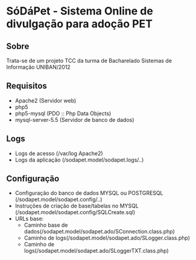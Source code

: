 # SóDáPet - Sistema Online de divulgação para adoção PET

## Sobre

Trata-se de um projeto TCC da turma de Bacharelado Sistemas de Informação UNIBAN/2012

## Requisitos

- Apache2 (Servidor web)
- php5
- php5-mysql (PDO :: Php Data Objects)
- mysql-server-5.5 (Servidor de banco de dados)

## Logs

- Logs de acesso (/var/log Apache2)
- Logs da aplicação (/sodapet.model/sodapet.logs/..)

## Configuração

* Configuração do banco de dados MYSQL ou POSTGRESQL (/sodapet.model/sodapet.config/..)
* Instruções de criação de base/tabelas no MYSQL (/sodapet.model/sodapet.config/SQLCreate.sql)
* URLs base:
	* Caminho base de dados(/sodapet.model/sodapet.ado/SConnection.class.php)
	* Caminho de logs(/sodapet.model/sodapet.ado/SLogger.class.php)
	* Caminho de logs(/sodapet.model/sodapet.ado/SLoggerTXT.class.php)

